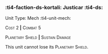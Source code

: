 ### :ti4-faction-ds-kortali: **Justicar** :ti4-ds:

Unit Type: Mech :ti4-unit-mech:

<span style="font-variant:small-caps;">Cost 2</span> __|__ <span style="font-variant:small-caps;">Combat 5</span>

<span style="font-variant:small-caps;">Planetary Shield</span> __|__ <span style="font-variant:small-caps;">Sustain Damage</span>

This unit cannot lose its <span style="font-variant:small-caps;">Planetary Shield</span>.